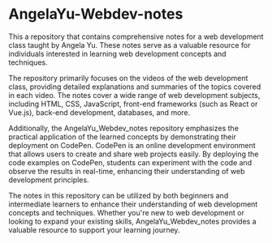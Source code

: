 # AngelaYu-Webdev-notes
This a repository that contains comprehensive notes for a web development class taught by Angela Yu. These notes serve as a valuable resource for individuals interested in learning web development concepts and techniques.

The repository primarily focuses on the videos of the web development class, providing detailed explanations and summaries of the topics covered in each video. The notes cover a wide range of web development subjects, including HTML, CSS, JavaScript, front-end frameworks (such as React or Vue.js), back-end development, databases, and more.

Additionally, the AngelaYu_Webdev_notes repository emphasizes the practical application of the learned concepts by demonstrating their deployment on CodePen. CodePen is an online development environment that allows users to create and share web projects easily. By deploying the code examples on CodePen, students can experiment with the code and observe the results in real-time, enhancing their understanding of web development principles.

The notes in this repository can be utilized by both beginners and intermediate learners to enhance their understanding of web development concepts and techniques. Whether you're new to web development or looking to expand your existing skills, AngelaYu_Webdev_notes provides a valuable resource to support your learning journey.
